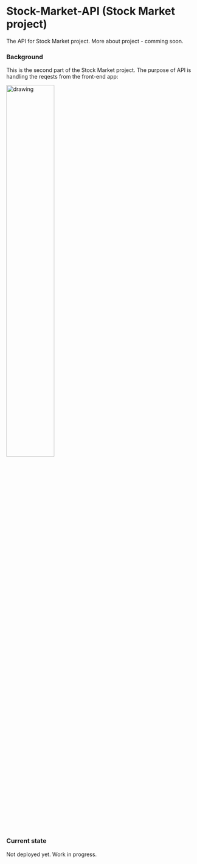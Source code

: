 # Stock-Market-API (Stock Market project)
The API for Stock Market project. More about project - comming soon.
### Background
This is the second part of the Stock Market project. The purpose of API is handling the reqests from the front-end app:

<img src="https://github.com/ukasz1/stock-API/assets/46789003/79f0b522-82d0-4824-9d45-1e71bb48b0cd" alt="drawing" width="50%"/>

### Current state
Not deployed yet. Work in progress.

